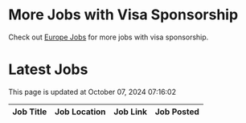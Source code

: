 # More Jobs with Visa Sponsorship

Check out [Europe Jobs](https://github.com/sureshparimi/europejobs#latest-jobs) for more jobs with visa sponsorship.

# Latest Jobs

This page is updated at October 07, 2024 07:16:02

| Job Title | Job Location | Job Link | Job Posted |
| --- | --- | --- | --- |
